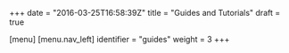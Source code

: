 +++
date = "2016-03-25T16:58:39Z"
title = "Guides and Tutorials"
draft = true

[menu]
  [menu.nav_left]
    identifier = "guides"
    weight = 3
+++

